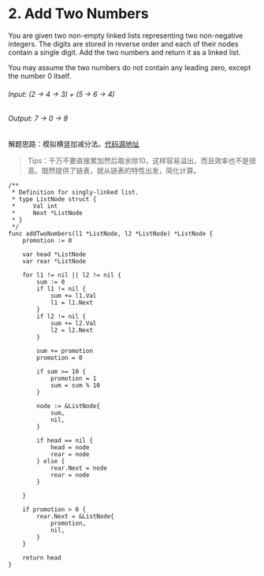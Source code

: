 # 2. Add Two Numbers
You are given two non-empty linked lists representing two non-negative integers. The digits are stored in reverse order and each of their nodes contain a single digit. Add the two numbers and return it as a linked list.

You may assume the two numbers do not contain any leading zero, except the number 0 itself.

###### Input: (2 -> 4 -> 3) + (5 -> 6 -> 4)
###### Output: 7 -> 0 -> 8

解题思路：模拟横竖加减分法。[代码源地址](http://blog.csdn.net/neosmith/article/details/53302549)

> Tips：千万不要直接累加然后取余除10，这样容易溢出，而且效率也不是很高。既然提供了链表，就从链表的特性出发，简化计算。

```
/**
 * Definition for singly-linked list.
 * type ListNode struct {
 *     Val int
 *     Next *ListNode
 * }
 */
func addTwoNumbers(l1 *ListNode, l2 *ListNode) *ListNode {
	promotion := 0

	var head *ListNode
	var rear *ListNode

	for l1 != nil || l2 != nil {
		sum := 0
		if l1 != nil {
			sum += l1.Val
			l1 = l1.Next
		}
		if l2 != nil {
			sum += l2.Val
			l2 = l2.Next
		}

		sum += promotion
		promotion = 0

		if sum >= 10 {
			promotion = 1
			sum = sum % 10
		}

		node := &ListNode{
			sum,
			nil,
		}

		if head == nil {
			head = node
			rear = node
		} else {
			rear.Next = node
			rear = node
		}

	}

	if promotion > 0 {
		rear.Next = &ListNode{
			promotion,
			nil,
		}
	}

	return head
}
```

